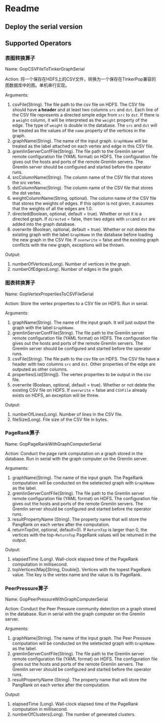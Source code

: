 # Readme

## Deploy the serial version

## Supported Operators

### 表图转换算子

Name: GopCSVFileToTinkerGraphSerial

Action: 将一个保存在HDFS上的CSV文件，转换为一个保存在TinkerPop兼容的图数据库中的图。单机串行实现。

Arguments:
  1. csvFile(String). The file path to the csv file on HDFS. The CSV file should have **a header** and at least two columns `src` and `dst`. Each line of the CSV file represents a directed simple edge from `src` to `dst`. If there is a `weight` column,  it will be interpreted as the `weight` property of the edge. The type of `weight` is double in the database. The `src` and `dst` will be treated as the values of the `name` property of the vertices in the graph.
  2. graphName(String). The name of the input graph. `GraphName` will be treated as the label attached on each vertex and edge in this CSV file.
  3. gremlinServerConfFile(String). The file path to the Gremlin server remote configuration file (YAML format) on HDFS. The configuration file gives out the hosts and ports of the remote Gremlin servers. The Gremlin server should be configured and started before the operator runs.
  4. srcColumnName(String). The column name of the CSV file that stores the src vertex.
  5. dstColumnName(String). The column name of the CSV file that stores the dst vertex.
  6. weightColumnName(String, optional). The column name of the CSV file that stores the weights of edges. If this option is not given, it assumes that the weights of all the edges are 1.0.
  7. directed(Boolean, optional, default = true). Whether or not it is a directed graph. If `directed` = false, then two edges with `src`and `dst` are added into the graph database.
  8. overwrite (Boolean, optional, default = true). Whether or not delete the existing graph with the label `GraphName` in the database before loading the new graph in the CSV file. If `overwrite` = false and the existing graph conflicts with the new graph, exceptions will be thrown.

Output:
  1. numberOfVertices(Long).  Number of vertices in the graph.
  2. numberOfEdges(Long). Number of edges in the graph.

### 图表转换算子

Name: GopVertexPropertiesToCSVFileSerial

Action: Store the vertex properties to a CSV file on HDFS. Run in serial.

Arguments:
  1. graphName(String). The name of the input graph. It will just output the graph with the label `GraphName`.
  2. gremlinServerConfFile(String). The file path to the Gremlin server remote configuration file (YAML format) on HDFS. The configuration file gives out the hosts and ports of the remote Gremlin servers. The Gremlin server should be configured and started before the operator runs.
  3. csvFile(String). The file path to the csv file on HDFS. The CSV file have a header with two columns `src` and `dst`. Other properties of the edge are outputed as other columns.
  4. properties(List[String]). The vertex properties to be output in the csv file.
  5. overwrite (Boolean, optional, default = true). Whether or not delete the existing CSV file on HDFS. If `overwrite` = false and `CSVFile` already exists on HDFS, an exception will be threw.

Output:
  1. numberOfLines(Long).  Number of lines in the CSV file.
  2. fileSize(Long). File size of the CSV file in bytes.

### PageRank算子

Name: GopPageRankWithGraphComputerSerial

Action: Conduct the page rank computation on a graph stored in the database. Run in serial with the graph computer on the Gremlin server.

Arguments:
  1. graphName(String). The name of the input graph. The PageRank computation will be conducted on the seletected graph with `GraphName` as the label.
  2. gremlinServerConfFile(String). The file path to the Gremlin server remote configuration file (YAML format) on HDFS. The configuration file gives out the hosts and ports of the remote Gremlin servers. The Gremlin server should be configured and started before the operator runs.
  3. resultPropertyName (String). The property name that will store the PangRank on each vertex after the computation.
  4. returnTop(Int, optional, default=0). If `ReturnTop` is larger than 0, the vertices with the top-`ReturnTop` PageRank values will be returned in the output.

Output:
  1. elapsedTime (Long). Wall-clock elapsed time of the PageRank computation in millisecond.
  2. topVertices(Map[String, Double]). Vertices with the topest PageRank value. The key is the vertex name and the value is its PageRank.

### PeerPressure算子

Name: GopPeerPressureWithGraphComputerSerial

Action: Conduct the Peer Pressure community detection on a graph stored in the database. Run in serial with the graph computer on the Gremlin server.

Arguments:
  1. graphName(String). The name of the input graph. The Peer Pressure computation will be conducted on the seletected graph with `GraphName` as the label.
  2. gremlinServerConfFile(String). The file path to the Gremlin server remote configuration file (YAML format) on HDFS. The configuration file gives out the hosts and ports of the remote Gremlin servers. The Gremlin server should be configured and started before the operator runs.
  3. resultPropertyName (String). The property name that will store the PangRank on each vertex after the computation.

Output:
  1. elapsedTime (Long). Wall-clock elapsed time of the PageRank computation in millisecond. 
  2. numberOfClusters(Long). The number of generated clusters.
